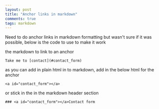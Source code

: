 ```yaml
---
layout: post
title: "Anchor links in markdown"
comments: true
tags: markdown
---
```


Need to do anchor links in markdown formatting but wasn't sure if it was possible,  below is the code to use to make it work

the markdown to link to an anchor

    Take me to [contact](#contact_form)

as you can add in plain html in to markdown, add in the below html for the anchor

    <a id="contact_form"></a>

or stick in the in the markdown header section

    ### <a id="contact_form"></a>Contact form
